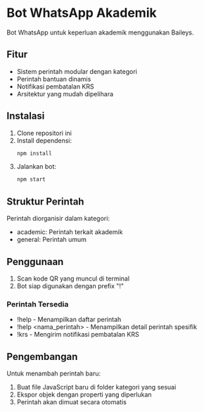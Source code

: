 # Bot WhatsApp Akademik

Bot WhatsApp untuk keperluan akademik menggunakan Baileys.

## Fitur

- Sistem perintah modular dengan kategori
- Perintah bantuan dinamis
- Notifikasi pembatalan KRS
- Arsitektur yang mudah dipelihara

## Instalasi

1. Clone repositori ini
2. Install dependensi:
   ```bash
   npm install
   ```
3. Jalankan bot:
   ```bash
   npm start
   ```

## Struktur Perintah

Perintah diorganisir dalam kategori:
- academic: Perintah terkait akademik
- general: Perintah umum

## Penggunaan

1. Scan kode QR yang muncul di terminal
2. Bot siap digunakan dengan prefix "!"

### Perintah Tersedia

- !help - Menampilkan daftar perintah
- !help <nama_perintah> - Menampilkan detail perintah spesifik
- !krs - Mengirim notifikasi pembatalan KRS

## Pengembangan

Untuk menambah perintah baru:
1. Buat file JavaScript baru di folder kategori yang sesuai
2. Ekspor objek dengan properti yang diperlukan
3. Perintah akan dimuat secara otomatis